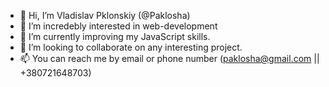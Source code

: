 - 👋 Hi, I’m Vladislav Pklonskiy (@Paklosha)
- 👀 I’m incredebly interested in web-development
- 🌱 I’m currently improving my JavaScript skills.
- 💞️ I’m looking to collaborate on any interesting project.
- 📫 You can reach me by email or phone number (paklosha@gmail.com || +380721648703)
